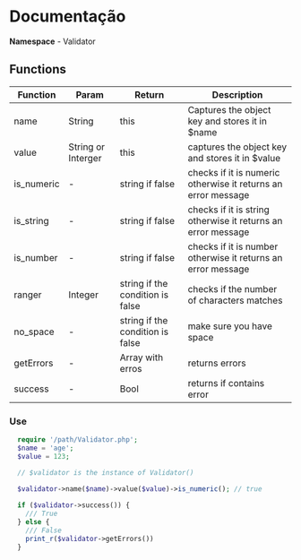 # Documentação 

**Namespace** - Validator

## Functions

| Function | Param | Return | Description |
| --- | --- | --- | --- |
| name | String | this | Captures the object key and stores it in $name |
| value | String or Interger | this | captures the object key and stores it in $value |
| is_numeric | - | string if false | checks if it is numeric otherwise it returns an error message |
| is_string | - | string if false | checks if it is string otherwise it returns an error message |
| is_number | - | string if false | checks if it is number otherwise it returns an error message |
| ranger | Integer | string if the condition is false | checks if the number of characters matches |
| no_space | - | string if the condition is false | make sure you have space |
| getErrors | - | Array with erros | returns errors |
| success | - | Bool | returns if contains error |

### Use

  ```php
    require '/path/Validator.php';
    $name = 'age';
    $value = 123;

    // $validator is the instance of Validator()
    
    $validator->name($name)->value($value)->is_numeric(); // true

    if ($validator->success()) {
      /// True
    } else {
      /// False
      print_r($validator->getErrors())
    }
  ```